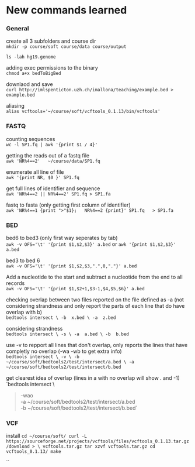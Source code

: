 # New commands learned

### General
create all 3 subfolders and course dir  
`mkdir -p course/soft course/data course/output`  
  
`ls -lah hg19.genome`  
  
adding exec permissions to the binary  
`chmod a+x bedToBigBed`  
  
downlaod and save  
`curl http://imlspenticton.uzh.ch/imallona/teaching/example.bed > example.bed`  

aliasing  
`alias vcftools='~/course/soft/vcftools_0.1.13/bin/vcftools'`  

### FASTQ
counting sequences  
`wc -l SP1.fq | awk '{print $1 / 4}'`  
  
getting the reads out of a fastq file  
`awk 'NR%4==2'   ~/course/data/SP1.fq`  
  
enumerate all line of file  
`awk '{print NR, $0 }' SP1.fq`  
 
get full lines of identifier and sequence   
`awk 'NR%4==2 || NR%4==2' SP1.fq > SP1.fa`  
 
fastq to fasta (only getting first column of identifier)  
`awk 'NR%4==1 {print ">"$1};  
      NR%4==2 {print}' SP1.fq  
      > SP1.fa`  
  
### BED
bed6 to bed3 (only first way seperates by tab)  
`awk -v OFS='\t' '{print $1,$2,$3}' a.bed`  or `awk '{print $1,$2,$3}' a.bed`
  
bed3 to bed 6  
`awk -v OFS='\t' '{print $1,$2,$3,".",0,"."}' a.bed`  
  
Add a nucleotide to the start and subtract a nucleotide from the end to all records  
`awk -v OFS='\t' '{print $1,$2+1,$3-1,$4,$5,$6}' a.bed`  
  
checking overlap between two files reported on the file defined as -a (not considering strandness and only report the parts of each line that do have overlap with b)  
`bedtools intersect \
  -b  x.bed \
  -a  z.bed`    
  
considering strandness  
`bedtools intersect \
  -s \
  -a  a.bed \
  -b  b.bed`   
  
 use -v to repport all lines that don't overlap, only reports the lines that have completly no overlap (-wa -wb to get extra info)  
`bedtools intersect \
  -v \
  -b  ~/course/soft/bedtools2/test/intersect/a.bed \
  -a  ~/course/soft/bedtools2/test/intersect/b.bed`  
  
 get clearest idea of overlap (lines in a with no overlap will show . and -1) 
`bedtools intersect \
>   -wao \
>   -a  ~/course/soft/bedtools2/test/intersect/a.bed \
>   -b  ~/course/soft/bedtools2/test/intersect/b.bed`  
  
### VCF  
install
`cd ~/course/soft/
curl -L https://sourceforge.net/projects/vcftools/files/vcftools_0.1.13.tar.gz/download > \
   vcftools.tar.gz
tar xzvf vcftools.tar.gz
cd vcftools_0.1.13/
make`  
  
  
``  


